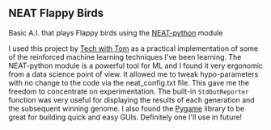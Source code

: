 ## NEAT Flappy Birds

Basic A.I. that plays Flappy birds using the [NEAT-python](https://neat-python.readthedocs.io/en/latest/index.html#) module

I used this project by [Tech with Tom](https://www.youtube.com/playlist?list=PLzMcBGfZo4-lwGZWXz5Qgta_YNX3_vLS2) as a practical implementation of some of
the reinforced machine learning techniques I've been learning. The NEAT-python module is a powerful tool for ML and I found it very ergonomic from a data science point of view. 
It allowed me to tweak hypo-parameters with no change to the code via the neat_config.txt file. This gave me the freedom to concentrate on experimentation. 
The built-in `StdOutReporter` function was very useful for displaying the results of each generation and the subsequent winning genome. I also found the [Pygame](https://github.com/pygame/pygame) 
library to be great for building quick and easy GUIs. Definitely one I'll use in future!
